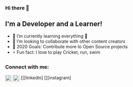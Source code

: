 ### Hi there 👋

## I'm a Developer and a Learner!

- 🌱 I’m currently learning everything 🤣
- 👯 I’m looking to collaborate with other content creators
- 🥅 2020 Goals: Contribute more to Open Source projects
- ⚡ Fun fact: I love to play Cricket, run, swim


### Connect with me:

[<img align="left" alt="codeSTACKr | LinkedIn" width="22px" src="https://www.linkedin.com/in/pratik-mundokar-b8b72b178/" />][linkedin]
[<img align="left" alt="codeSTACKr | Instagram" width="22px" src="https://www.instagram.com/pratikmundokar18/?hl=en" />][instagram]

<br />




